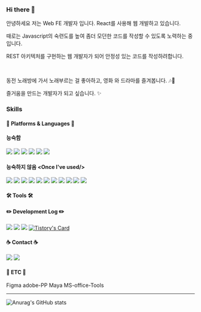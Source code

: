 ### Hi there 👋
<!--
**KIMHUISEUNG/kimhuiseung** is a ✨ _special_ ✨ repository because its `README.md` (this file) appears on your GitHub profile.

Here are some ideas to get you started:

- 🔭 I’m currently working on ...
- 🌱 I’m currently learning ...
- 👯 I’m looking to collaborate on ...
- 🤔 I’m looking for help with ...
- 💬 Ask me about ...
- 📫 How to reach me: ...
- 😄 Pronouns: ...
- ⚡ Fun fact: ...
- shields.io 사용 틀 :<a href="버튼을 눌렀을 때 이동할 링크" target="_blank"><img src="https://img.shields.io/badge/뱃지레이블-배경색?style=뱃지모양&logo=로고&logoColor=로고색상"/></a>
  한글 부분을 바꾸면 됨

- 이미지 추가하기 사이즈 바꿈 포함
<img src="https://github.com/KIMHUISEUNG/kimhuiseung/assets/83748337/6f3a39f9-26ff-4564-a198-bc164fc11eaa" width="50" height="50"/>

-bookmark 만들기 참고 https://github.com/loosie/github-readme-tistory-card
[![Tistory's Card](https://github-readme-tistory-card.vercel.app/api?name={insert_blogName}&postId={insert_postId})](https://github.com/loosie/github-readme-tistory-card)


-->
<p>안녕하세요 저는 Web FE 개발자 입니다. React를 사용해 웹 개발하고 있습니다.</p>
<p>때로는 Javascript의 숙련도를 높여 좀더 모던한 코드를 작성할 수 있도록 노력하는 중입니다.</p>
<p>REST 아키텍처를 구현하는 웹 개발자가 되어 안정성 있는 코드를 작성하려합니다.</p>
<br>
<p>동전 노래방에 가서 노래부르는 걸 좋아하고, 영화 와 드라마를 즐겨봅니다. 🎶🍿</p>
<p>즐거움을 만드는 개발자가 되고 싶습니다. ✨</p>

### Skills
#### 🧩 Platforms & Languages 🧩
#### 능숙함
<img src="https://img.shields.io/badge/JavaScript-FFE600?style=for-the-badge&logo=storyblok&logoColor=FFF"/>
<img src="https://img.shields.io/badge/React-238AC3?style=for-the-badge&logo=storyblok&logoColor=FFF"/>
<img src="https://img.shields.io/badge/Linux-FF2828?style=for-the-badge&logo=storyblok&logoColor=FFF"/>
<img src="https://img.shields.io/badge/HTML-FF6D1B?style=for-the-badge&logo=storyblok&logoColor=FFF"/>
<img src="https://img.shields.io/badge/CSS-0F6595?style=for-the-badge&logo=storyblok&logoColor=FFF"/>
<img src="https://img.shields.io/badge/TypeScript-5FB3E2?style=for-the-badge&logo=storyblok&logoColor=FFF"/>

#### 능숙하지 않음 <Once I've used/>
<img src="https://img.shields.io/badge/Java-0087D2?style=for-the-badge&logo=storyblok&logoColor=FFF"/>
<img src="https://img.shields.io/badge/Python-0087D2?style=for-the-badge&logo=storyblok&logoColor=FFF"/>
<img src="https://img.shields.io/badge/Bootstrap-BE37D4?style=for-the-badge&logo=storyblok&logoColor=FFF"/>
<img src="https://img.shields.io/badge/AndoidStudio-00D32F?style=for-the-badge&logo=storyblok&logoColor=FFF"/>
<img src="https://img.shields.io/badge/AmmazonAWS-09082E?style=for-the-badge&logo=storyblok&logoColor=FFF"/>
<img src="https://img.shields.io/badge/K8S-030093?style=for-the-badge&logo=storyblok&logoColor=FFF"/>
<img src="https://img.shields.io/badge/Docker-0300dd?style=for-the-badge&logo=storyblok&logoColor=FFF"/>
<img src="https://img.shields.io/badge/CentOS-FF1B1B?style=for-the-badge&logo=storyblok&logoColor=FFF"/>
<img src="https://img.shields.io/badge/MySQL-0087D2?style=for-the-badge&logo=storyblok&logoColor=FFF"/>
<img src="https://img.shields.io/badge/Jenkins-9F7DFF?style=for-the-badge&logo=storyblok&logoColor=FFF"/>
<img src="https://img.shields.io/badge/Node.js-009220?style=for-the-badge&logo=storyblok&logoColor=FFF"/>



#### 🛠 Tools 🛠

#### ✏️ Development Log ✏️
<a href="https://codinghatso.tistory.com/" target="_blank"><img src="https://img.shields.io/badge/Blog-23C346?style=for-the-badge&logo=storyblok&logoColor=FFF"/></a>
<a href="https://www.instagram.com/coding_hatso/" target="_blank"><img src="https://img.shields.io/badge/Instagram-AD23C3?style=for-the-badge&logo=instagram&logoColor=FFF"/></a>
<a href="https://funky-reaper-20b.notion.site/Career-c1841963d6684eb698e621dddcbaf9f4?pvs=4" target="_blank"><img src="https://img.shields.io/badge/Notion-1d1d1d.svg?style=for-the-badge&logo=Notion&logoColor=FFF"/></a>
[![Tistory's Card](https://github-readme-tistory-card.vercel.app/api?name=codinghatso&theme=default)](https://codinghatso.tistory.com/)
#### ☕️ Contact ☕️
<a href="mailto:mmorpg3636@naver.com" target="_blank"><img src="https://img.shields.io/badge/mmorpg3636@naver.com-238AC3?style=for-the-badge&logo=gmail&logoColor=FFF"/></a>
<a href="https://www.instagram.com/coding_hatso/" target="_blank"><img src="https://img.shields.io/badge/Instagram-AD23C3?style=for-the-badge&logo=instagram&logoColor=FFF"/></a>

#### 🎨 ETC 🎨
Figma adobe-PP Maya MS-office-Tools
- - -
![Anurag's GitHub stats](https://github-readme-stats.vercel.app/api?username=kimhuiseung&show_icons=true&theme=moltack)
